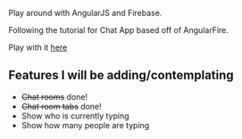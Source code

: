 Play around with AngularJS and Firebase.

Following the tutorial for Chat App based off of AngularFire.

Play with it [here](https://playwithfire.firebaseapp.com)

## Features I will be adding/contemplating
* ~~Chat rooms~~ done!
* ~~Chat room tabs~~ done!
* Show who is currently typing
* Show how many people are typing
